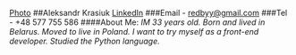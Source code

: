 [Photo](D:/programs/Rollingsschool/img/photo.jpg)
##Aleksandr Krasiuk
[LinkedIn](https://www.linkedin.com/in/alexandr-krasiuk/)
###Email - redbyy@gmail.com
###Tel - +48 577 755 586
####About Me:
*IM 33 years old. Born and lived in Belarus. Moved to live in Poland. I want to try myself as a front-end developer. Studied the Python language.*

